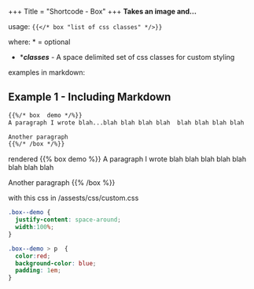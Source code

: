 +++
Title = "Shortcode - Box"
+++
**Takes an image and...**

usage: ```{{</* box "list of css classes" */>}}```

where:  \* = optional

* \*_**classes**_ - A space delimited set of css classes for custom styling

examples in markdown:  

## Example 1 - Including Markdown

```html
{{%/* box  demo */%}}
A paragraph I wrote blah...blah blah blah blah  blah blah blah blah

Another paragraph
{{%/* /box */%}}
```

rendered
{{% box demo %}}
A paragraph I wrote blah blah blah blah  blah blah blah blah

Another paragraph
{{% /box %}}

with this css in /assests/css/custom.css

```css
.box--demo {
  justify-content: space-around;
  width:100%;
}

.box--demo > p  {
  color:red;
  background-color: blue;
  padding: 1em;
}
```
